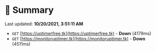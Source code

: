 # 📖 Summary
Last updated: **10/20/2021, 3:51:11 AM**

- `GET` [https://uptimerfree.tk](https://uptimerfree.tk) - **Down** (4179ms)
- `GET` [https://monitoruptimer.tk](https://monitoruptimer.tk) - **Down** (4511ms)
